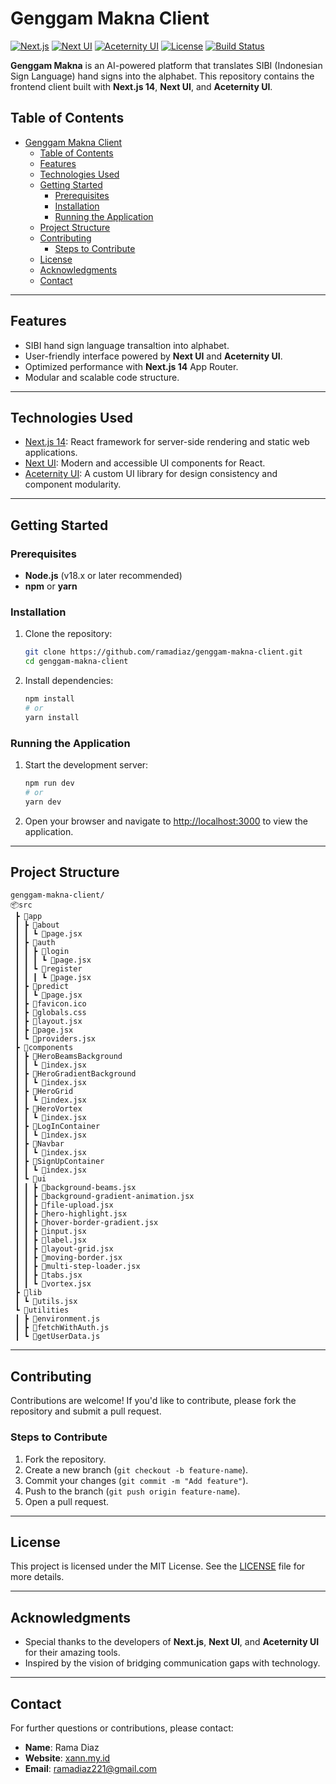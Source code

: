 # Genggam Makna Client

[![Next.js](https://img.shields.io/badge/Next.js-14.0.4-black?logo=next.js&logoColor=white)](https://nextjs.org/) [![Next UI](https://img.shields.io/badge/Next%20UI-2.4.8-blue?logo=react&logoColor=white)](https://nextui.org/) [![Aceternity UI](https://img.shields.io/badge/Aceternity-UI-purple)](https://github.com/Aceternity/ui) [![License](https://img.shields.io/badge/license-MIT-green)](LICENSE) [![Build Status](https://img.shields.io/badge/build-passing-brightgreen)](#)


**Genggam Makna** is an AI-powered platform that translates SIBI (Indonesian Sign Language) hand signs into the alphabet. This repository contains the frontend client built with **Next.js 14**, **Next UI**, and **Aceternity UI**.

## Table of Contents

- [Genggam Makna Client](#genggam-makna-client)
  - [Table of Contents](#table-of-contents)
  - [Features](#features)
  - [Technologies Used](#technologies-used)
  - [Getting Started](#getting-started)
    - [Prerequisites](#prerequisites)
    - [Installation](#installation)
    - [Running the Application](#running-the-application)
  - [Project Structure](#project-structure)
  - [Contributing](#contributing)
    - [Steps to Contribute](#steps-to-contribute)
  - [License](#license)
  - [Acknowledgments](#acknowledgments)
  - [Contact](#contact)

---

## Features

- SIBI hand sign language transaltion into alphabet.
- User-friendly interface powered by **Next UI** and **Aceternity UI**.
- Optimized performance with **Next.js 14** App Router.
- Modular and scalable code structure.

---

## Technologies Used

- [Next.js 14](https://nextjs.org/): React framework for server-side rendering and static web applications.
- [Next UI](https://nextui.org/): Modern and accessible UI components for React.
- [Aceternity UI](https://github.com/Aceternity/ui): A custom UI library for design consistency and component modularity.

---

## Getting Started

### Prerequisites

- **Node.js** (v18.x or later recommended)
- **npm** or **yarn**

### Installation

1. Clone the repository:

   ```bash
   git clone https://github.com/ramadiaz/genggam-makna-client.git
   cd genggam-makna-client
   ```

2. Install dependencies:

   ```bash
   npm install
   # or
   yarn install
   ```

### Running the Application

1. Start the development server:

   ```bash
   npm run dev
   # or
   yarn dev
   ```

2. Open your browser and navigate to [http://localhost:3000](http://localhost:3000) to view the application.

---

## Project Structure

```plaintext
genggam-makna-client/
📦src
 ┣ 📂app
 ┃ ┣ 📂about
 ┃ ┃ ┗ 📜page.jsx
 ┃ ┣ 📂auth
 ┃ ┃ ┣ 📂login
 ┃ ┃ ┃ ┗ 📜page.jsx
 ┃ ┃ ┗ 📂register
 ┃ ┃ ┃ ┗ 📜page.jsx
 ┃ ┣ 📂predict
 ┃ ┃ ┗ 📜page.jsx
 ┃ ┣ 📜favicon.ico
 ┃ ┣ 📜globals.css
 ┃ ┣ 📜layout.jsx
 ┃ ┣ 📜page.jsx
 ┃ ┗ 📜providers.jsx
 ┣ 📂components
 ┃ ┣ 📂HeroBeamsBackground
 ┃ ┃ ┗ 📜index.jsx
 ┃ ┣ 📂HeroGradientBackground
 ┃ ┃ ┗ 📜index.jsx
 ┃ ┣ 📂HeroGrid
 ┃ ┃ ┗ 📜index.jsx
 ┃ ┣ 📂HeroVortex
 ┃ ┃ ┗ 📜index.jsx
 ┃ ┣ 📂LogInContainer
 ┃ ┃ ┗ 📜index.jsx
 ┃ ┣ 📂Navbar
 ┃ ┃ ┗ 📜index.jsx
 ┃ ┣ 📂SignUpContainer
 ┃ ┃ ┗ 📜index.jsx
 ┃ ┗ 📂ui
 ┃ ┃ ┣ 📜background-beams.jsx
 ┃ ┃ ┣ 📜background-gradient-animation.jsx
 ┃ ┃ ┣ 📜file-upload.jsx
 ┃ ┃ ┣ 📜hero-highlight.jsx
 ┃ ┃ ┣ 📜hover-border-gradient.jsx
 ┃ ┃ ┣ 📜input.jsx
 ┃ ┃ ┣ 📜label.jsx
 ┃ ┃ ┣ 📜layout-grid.jsx
 ┃ ┃ ┣ 📜moving-border.jsx
 ┃ ┃ ┣ 📜multi-step-loader.jsx
 ┃ ┃ ┣ 📜tabs.jsx
 ┃ ┃ ┗ 📜vortex.jsx
 ┣ 📂lib
 ┃ ┗ 📜utils.jsx
 ┗ 📂utilities
 ┃ ┣ 📜environment.js
 ┃ ┣ 📜fetchWithAuth.js
 ┃ ┗ 📜getUserData.js
```

---

## Contributing

Contributions are welcome! If you'd like to contribute, please fork the repository and submit a pull request.

### Steps to Contribute

1. Fork the repository.
2. Create a new branch (`git checkout -b feature-name`).
3. Commit your changes (`git commit -m "Add feature"`).
4. Push to the branch (`git push origin feature-name`).
5. Open a pull request.

---

## License

This project is licensed under the MIT License. See the [LICENSE](LICENSE) file for more details.

---

## Acknowledgments

- Special thanks to the developers of **Next.js**, **Next UI**, and **Aceternity UI** for their amazing tools.
- Inspired by the vision of bridging communication gaps with technology.

---

## Contact

For further questions or contributions, please contact:
- **Name**: Rama Diaz
- **Website**: [xann.my.id](https://xann.my.id)
- **Email**: ramadiaz221@gmail.com